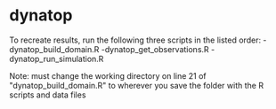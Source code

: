 # dynatop

To recreate results, run the following three scripts in the listed order:
-dynatop_build_domain.R
-dynatop_get_observations.R
-dynatop_run_simulation.R

Note: must change the working directory on line 21 of "dynatop_build_domain.R" to wherever you save the folder with the R scripts and data files
